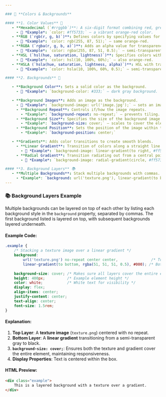 ```yaml
---

### 🎨 **Colors & Backgrounds**

#### **1. Color Values** 🌈
   - **Hexadecimal (`#rrggbb`)**: A six-digit format combining red, green, and blue values.
     - 📝 *Example*: `color: #ff5733;` – a vibrant orange-red color.
   - **RGB (`rgb(r, g, b)`)**: Defines colors by specifying values for red, green, and blue on a 0–255 scale.
     - 📝 *Example*: `color: rgb(255, 87, 51);` – same orange-red.
   - **RGBA (`rgba(r, g, b, a)`)**: Adds an alpha value for transparency, from 0 (fully transparent) to 1 (fully opaque).
     - 📝 *Example*: `color: rgba(255, 87, 51, 0.5);` – semi-transparent orange-red.
   - **HSL (`hsl(hue, saturation, lightness)`)**: Specifies colors with hue (0–360 degrees), saturation (0–100%), and lightness (0–100%).
     - 📝 *Example*: `color: hsl(10, 100%, 60%);` – also orange-red.
   - **HSLA (`hsla(hue, saturation, lightness, alpha)`)**: HSL with transparency.
     - 📝 *Example*: `color: hsla(10, 100%, 60%, 0.5);` – semi-transparent orange-red.

#### **2. Backgrounds** 🌅

   - **Background Color**: Sets a solid color as the background.
     - 🌈 *Example*: `background-color: #333;` – dark gray background.

   - **Background Images**: Adds an image as the background.
     - 🌆 *Example*: `background-image: url('image.jpg');` – sets an image background.
     - **Background Repeat**: Controls if/how the image repeats.
       - *Example*: `background-repeat: no-repeat;` – prevents tiling.
     - **Background Size**: Specifies the size of the background image.
       - *Example*: `background-size: cover;` – scales to cover the element fully.
     - **Background Position**: Sets the position of the image within the element.
       - *Example*: `background-position: center;`

   - **Gradients**: Adds color transitions to create smooth blends.
     - **Linear Gradient**: Transition of colors along a straight line.
       - 🌈 *Example*: `background-image: linear-gradient(to right, #ff5733, #3333ff);` – gradient from orange to blue.
     - **Radial Gradient**: Transition radiating out from a central point.
       - 🌈 *Example*: `background-image: radial-gradient(circle, #ff5733, #3333ff);` – circular gradient.

#### **3. Background Layers** 📚
   - **Multiple Backgrounds**: Stack multiple backgrounds with commas.
     - *Example*: `background: url('texture.png'), linear-gradient(to bottom, #333, #000);` – overlays an image on a gradient.
---
```




### 📚 **Background Layers Example**

Multiple backgrounds can be layered on top of each other by listing each background style in the `background` property, separated by commas. The first background listed is layered on top, with subsequent backgrounds layered underneath.

#### Example Code:

```css
.example {
    /* Stacking a texture image over a linear gradient */
    background: 
        url('texture.png') no-repeat center center,               /* Top layer: texture image */
        linear-gradient(to bottom, rgba(51, 51, 51, 0.5), #000); /* Bottom layer: gradient */
    
    background-size: cover; /* Makes sure all layers cover the entire element */
    height: 400px;          /* Example element height */
    color: white;           /* White text for visibility */
    display: flex;
    align-items: center;
    justify-content: center;
    text-align: center;
    font-size: 1.5rem;
}
```

#### Explanation:
1. **Top Layer**: A **texture image** (`texture.png`) centered with no repeat.
2. **Bottom Layer**: A **linear gradient** transitioning from a semi-transparent gray to black.
3. **`background-size: cover;`**: Ensures both the texture and gradient cover the entire element, maintaining responsiveness.
4. **Display Properties**: Text is centered within the box.

#### HTML Preview:

```html
<div class="example">
    This is a layered background with a texture over a gradient.
</div>
```

